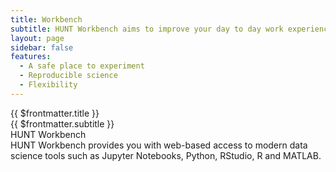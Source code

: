```yaml
---
title: Workbench
subtitle: HUNT Workbench aims to improve your day to day work experience with modern data science tools such as Python, R code, and MATLAB.
layout: page
sidebar: false
features:
  - A safe place to experiment
  - Reproducible science
  - Flexibility
---
```


<!-- <div class="hc-home-page"> -->

<ContentHeader img="/img/HAD_banner_960_3.jpg"/>

<div class="hc-page pb-5">
  <div class="hc-block-container">
    <div class="hc-title-main">
      {{ $frontmatter.title }}
    </div>
    <div class="hc-subtitle-main">
      {{ $frontmatter.subtitle }}
    </div>
  </div>
  <!-- https://vuetifyjs.com/en/components/cards/ -->
  <v-row>
    <v-col cols="8">
      <v-card
        class="mx-auto"
        max-width="600"
        height="300"
        image="https://docs.hdc.ntnu.no/assets/img/JupyterLab.c8d6ca60.png"
        title=""
        theme="dark"
      ></v-card>
    </v-col>
    <v-col cols="4">
      <v-card
        elevation="0"
      >
        <v-card-item>
          <div>
            <div class="text-overline mb-1">
              HUNT Workbench
            </div>
            <!-- <div class="text-h6 mb-1">
              HUNT Workbench
            </div> -->
            <div class="text-caption">
              HUNT Workbench provides you with web-based access to modern data science tools such as Jupyter Notebooks, Python, RStudio, R and MATLAB.
              <br /><br />
              <v-list :item-title="item => item" :item-value="item => item" :items="$frontmatter.features"></v-list>
            </div>
          </div>
        </v-card-item>
      </v-card>
    </v-col>
  </v-row>
  <v-row class="my-5" style="justify-content: center; align-items: center;">
    <v-col cols="1">
      <a href="https://jupyter.org/" target="_blank">
        <v-img max-height="80px" src="./images/jupyter.png" />
      </a>
    </v-col>
    <v-col cols="2" style="justify-content: center;">
      <a href="https://pandas.pydata.org/" target="_blank">
        <v-img max-height="80px" src="./images/pandas.png" />
      </a>
    </v-col>
    <v-col cols="2">
      <a href="https://www.python.org/" target="_blank">
        <v-img max-height="80px" src="./images/python.png" />
      </a>
    </v-col>
    <v-col cols="2">
      <a href="https://mathworks.com/" target="_blank">
        <v-img max-height="80px" src="./images/matlab.png" />
      </a>
    </v-col>
    <v-col cols="2">
      <a href="https://posit.co/products/open-source/rstudio-server/" target="_blank">
        <v-img max-height="80px" src="./images/rstudio.png" />
      </a>
    </v-col>
    <v-col cols="2">
      <a href="https://code.visualstudio.com/" target="_blank">
        <v-img max-height="80px" src="./images/vscode.png" />
      </a>
    </v-col>
  </v-row>

</div>

<FooterBlock :contact="$frontmatter.contact" />

<style scoped></style>
